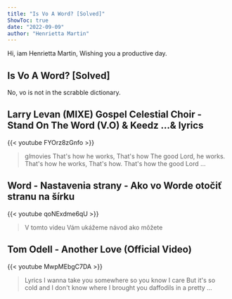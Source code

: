 ```yaml
---
title: "Is Vo A Word? [Solved]"
ShowToc: true 
date: "2022-09-09"
author: "Henrietta Martin" 
---
```


Hi, iam Henrietta Martin, Wishing you a productive day.
## Is Vo A Word? [Solved]
No, vo is not in the scrabble dictionary.

## Larry Levan (MIXE) Gospel Celestial Choir - Stand On The Word (V.O) & Keedz ...& lyrics
{{< youtube FYOrz8zGnfo >}}
>g*l*movies That's how he works, That's how The good Lord, he works. That's how he works, That's how. That's how the good Lord ...

## Word - Nastavenia strany - Ako vo Worde otočiť stranu na šírku
{{< youtube qoNExdme6qU >}}
>V tomto videu Vám ukážeme návod ako môžete 

## Tom Odell - Another Love (Official Video)
{{< youtube MwpMEbgC7DA >}}
>Lyrics I wanna take you somewhere so you know I care But it's so cold and I don't know where I brought you daffodils in a pretty ...

